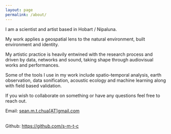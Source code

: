 ```yaml
---
layout: page
permalink: /about/
---
```

I am a scientist and artist based in Hobart / Nipaluna.

My work applies a geospatial lens to the natural environment, built environment and identity.

My artistic practice is heavily entwined with the research process and driven by data, networks and sound, taking shape through audiovisual works and performances. 

Some of the tools I use in my work include spatio-temporal analysis, earth observation, data sonification, acoustic ecology and machine learning along with field based validation.

If you wish to collaborate on something or have any questions feel free to reach out.

Email: [sean.m.t.chua[AT]gmail.com](mailto:sean.m.t.chua@gmail.com)

<br>Github: <a href="https://github.com/s-m-t-c">https://github.com/s-m-t-c</a>

